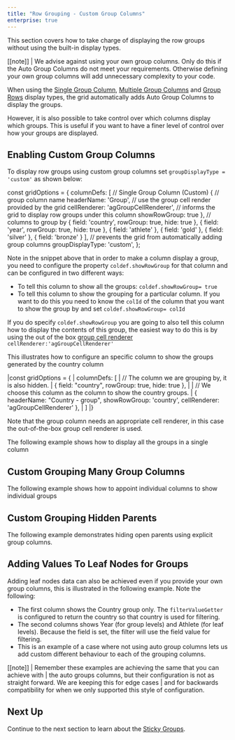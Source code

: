 ```yaml
---
title: "Row Grouping - Custom Group Columns"
enterprise: true
---
```


This section covers how to take charge of displaying the row groups without using the built-in display types. 

[[note]]
| We advise against using your own group columns. Only do this if the Auto Group Columns do not meet your requirements. Otherwise defining your own group columns will add unnecessary complexity to your code.

When using the [Single Group Column](../grouping-single-group-column/), [Multiple Group Columns](../grouping-multiple-group-columns/)
and [Group Rows](../grouping-group-rows/) display types, the grid automatically adds Auto Group Columns to display the groups.

However, it is also possible to take control over which columns display which groups. This is useful if you want to have
a finer level of control over how your groups are displayed.

## Enabling Custom Group Columns

To display row groups using custom group columns set `groupDisplayType = 'custom'` as shown below:

<snippet spaceBetweenProperties="true">
const gridOptions = {
    columnDefs: [
        // Single Group Column (Custom)
        { 
            // group column name
            headerName: 'Group',
            // use the group cell render provided by the grid
            cellRenderer: 'agGroupCellRenderer', 
            // informs the grid to display row groups under this column
            showRowGroup: true 
        },
        // columns to group by
        { field: 'country', rowGroup: true, hide: true },
        { field: 'year', rowGroup: true, hide: true },
        { field: 'athlete' },
        { field: 'gold' },
        { field: 'silver' },
        { field: 'bronze' }
    ], 
    // prevents the grid from automatically adding group columns 
    groupDisplayType: 'custom',
};
</snippet>

Note in the snippet above that in order to make a column display a group, you need to configure the property 
`coldef.showRowGroup` for that column and can be configured in two different ways:

- To tell this column to show all the groups: `coldef.showRowGroup= true`
- To tell this column to show the grouping for a particular column. If you want to do this you need to know the `colId` of the column that you want to show the group by and set `coldef.showRowGroup= colId`

If you do specify `coldef.showRowGroup` you are going to also tell this column how to display the contents of this group, the easiest way to do this is by using the out of the box [group cell renderer](/cell-rendering/) `cellRenderer:'agGroupCellRenderer'`

This illustrates how to configure an specific column to show the groups generated by the country column

<snippet>
|const gridOptions = {
|    columnDefs: [
|        // The column we are grouping by, it is also hidden.
|        { field: "country", rowGroup: true, hide: true },
|
|        // We choose this column as the column to show the country groups.
|        { headerName: "Country - group", showRowGroup: 'country', cellRenderer: 'agGroupCellRenderer' },
|    ]
|}
</snippet>

Note that the group column needs an appropriate cell renderer, in this case the out-of-the-box group cell renderer is used.

The following example shows how to display all the groups in a single column

<grid-example title='Custom Grouping Single Group Column' name='custom-grouping-single-group-column' type='generated' options='{ "enterprise": true, "exampleHeight": 505, "modules": ["clientside", "rowgrouping"] }'></grid-example>

## Custom Grouping Many Group Columns

The following example shows how to appoint individual columns to show individual groups

<grid-example title='Custom Grouping Many Group Columns' name='custom-grouping-many-group-columns' type='generated' options='{ "enterprise": true, "exampleHeight": 515, "modules": ["clientside", "rowgrouping"] }'></grid-example>

## Custom Grouping Hidden Parents

The following example demonstrates hiding open parents using explicit group columns.

<grid-example title='Custom Grouping Hidden Parents' name='custom-grouping-hidden-parents' type='generated' options='{ "enterprise": true, "exampleHeight": 550, "modules": ["clientside", "rowgrouping"] }'></grid-example>

## Adding Values To Leaf Nodes for Groups

Adding leaf nodes data can also be achieved even if you provide your own group columns, this is illustrated in the following example. Note the following:

- The first column shows the Country group only. The `filterValueGetter` is configured to return the country so that country is used for filtering.
- The second columns shows Year (for group levels) and Athlete (for leaf levels). Because the field is set, the filter will use the field value for filtering.
- This is an example of a case where not using auto group columns lets us add custom different behaviour to each of the grouping columns.

<grid-example title='Adding Values To Leaf Nodes for Groups' name='adding-values-to-leaf-nodes-for-groups' type='generated' options='{ "enterprise": true, "exampleHeight": 515, "modules": ["clientside", "rowgrouping", "menu", "columnpanel", "setfilter"]}'></grid-example>

[[note]]
| Remember these examples are achieving the same that you can achieve with
| the auto groups columns, but their configuration is not as straight forward. We are keeping this for edge cases
| and for backwards compatibility for when we only supported this style of configuration.

## Next Up

Continue to the next section to learn about the [Sticky Groups](../grouping-sticky-groups/).